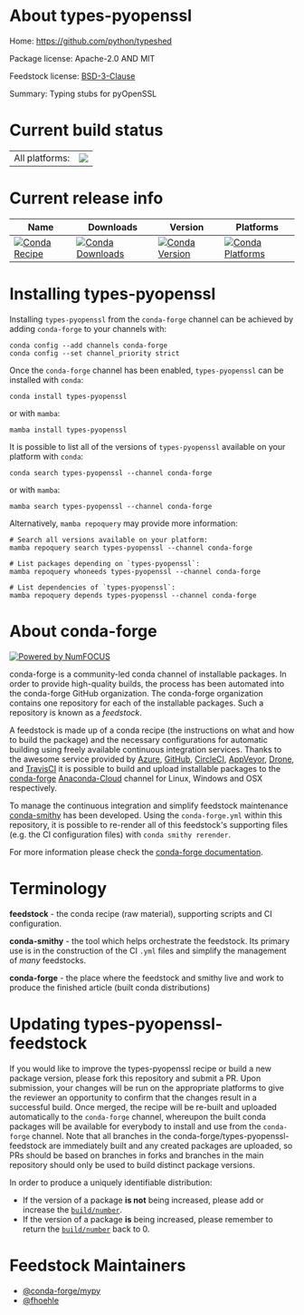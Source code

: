 About types-pyopenssl
=====================

Home: https://github.com/python/typeshed

Package license: Apache-2.0 AND MIT

Feedstock license: [BSD-3-Clause](https://github.com/conda-forge/types-pyopenssl-feedstock/blob/main/LICENSE.txt)

Summary: Typing stubs for pyOpenSSL

Current build status
====================


<table><tr><td>All platforms:</td>
    <td>
      <a href="https://dev.azure.com/conda-forge/feedstock-builds/_build/latest?definitionId=13199&branchName=main">
        <img src="https://dev.azure.com/conda-forge/feedstock-builds/_apis/build/status/types-pyopenssl-feedstock?branchName=main">
      </a>
    </td>
  </tr>
</table>

Current release info
====================

| Name | Downloads | Version | Platforms |
| --- | --- | --- | --- |
| [![Conda Recipe](https://img.shields.io/badge/recipe-types--pyopenssl-green.svg)](https://anaconda.org/conda-forge/types-pyopenssl) | [![Conda Downloads](https://img.shields.io/conda/dn/conda-forge/types-pyopenssl.svg)](https://anaconda.org/conda-forge/types-pyopenssl) | [![Conda Version](https://img.shields.io/conda/vn/conda-forge/types-pyopenssl.svg)](https://anaconda.org/conda-forge/types-pyopenssl) | [![Conda Platforms](https://img.shields.io/conda/pn/conda-forge/types-pyopenssl.svg)](https://anaconda.org/conda-forge/types-pyopenssl) |

Installing types-pyopenssl
==========================

Installing `types-pyopenssl` from the `conda-forge` channel can be achieved by adding `conda-forge` to your channels with:

```
conda config --add channels conda-forge
conda config --set channel_priority strict
```

Once the `conda-forge` channel has been enabled, `types-pyopenssl` can be installed with `conda`:

```
conda install types-pyopenssl
```

or with `mamba`:

```
mamba install types-pyopenssl
```

It is possible to list all of the versions of `types-pyopenssl` available on your platform with `conda`:

```
conda search types-pyopenssl --channel conda-forge
```

or with `mamba`:

```
mamba search types-pyopenssl --channel conda-forge
```

Alternatively, `mamba repoquery` may provide more information:

```
# Search all versions available on your platform:
mamba repoquery search types-pyopenssl --channel conda-forge

# List packages depending on `types-pyopenssl`:
mamba repoquery whoneeds types-pyopenssl --channel conda-forge

# List dependencies of `types-pyopenssl`:
mamba repoquery depends types-pyopenssl --channel conda-forge
```


About conda-forge
=================

[![Powered by
NumFOCUS](https://img.shields.io/badge/powered%20by-NumFOCUS-orange.svg?style=flat&colorA=E1523D&colorB=007D8A)](https://numfocus.org)

conda-forge is a community-led conda channel of installable packages.
In order to provide high-quality builds, the process has been automated into the
conda-forge GitHub organization. The conda-forge organization contains one repository
for each of the installable packages. Such a repository is known as a *feedstock*.

A feedstock is made up of a conda recipe (the instructions on what and how to build
the package) and the necessary configurations for automatic building using freely
available continuous integration services. Thanks to the awesome service provided by
[Azure](https://azure.microsoft.com/en-us/services/devops/), [GitHub](https://github.com/),
[CircleCI](https://circleci.com/), [AppVeyor](https://www.appveyor.com/),
[Drone](https://cloud.drone.io/welcome), and [TravisCI](https://travis-ci.com/)
it is possible to build and upload installable packages to the
[conda-forge](https://anaconda.org/conda-forge) [Anaconda-Cloud](https://anaconda.org/)
channel for Linux, Windows and OSX respectively.

To manage the continuous integration and simplify feedstock maintenance
[conda-smithy](https://github.com/conda-forge/conda-smithy) has been developed.
Using the ``conda-forge.yml`` within this repository, it is possible to re-render all of
this feedstock's supporting files (e.g. the CI configuration files) with ``conda smithy rerender``.

For more information please check the [conda-forge documentation](https://conda-forge.org/docs/).

Terminology
===========

**feedstock** - the conda recipe (raw material), supporting scripts and CI configuration.

**conda-smithy** - the tool which helps orchestrate the feedstock.
                   Its primary use is in the construction of the CI ``.yml`` files
                   and simplify the management of *many* feedstocks.

**conda-forge** - the place where the feedstock and smithy live and work to
                  produce the finished article (built conda distributions)


Updating types-pyopenssl-feedstock
==================================

If you would like to improve the types-pyopenssl recipe or build a new
package version, please fork this repository and submit a PR. Upon submission,
your changes will be run on the appropriate platforms to give the reviewer an
opportunity to confirm that the changes result in a successful build. Once
merged, the recipe will be re-built and uploaded automatically to the
`conda-forge` channel, whereupon the built conda packages will be available for
everybody to install and use from the `conda-forge` channel.
Note that all branches in the conda-forge/types-pyopenssl-feedstock are
immediately built and any created packages are uploaded, so PRs should be based
on branches in forks and branches in the main repository should only be used to
build distinct package versions.

In order to produce a uniquely identifiable distribution:
 * If the version of a package **is not** being increased, please add or increase
   the [``build/number``](https://docs.conda.io/projects/conda-build/en/latest/resources/define-metadata.html#build-number-and-string).
 * If the version of a package **is** being increased, please remember to return
   the [``build/number``](https://docs.conda.io/projects/conda-build/en/latest/resources/define-metadata.html#build-number-and-string)
   back to 0.

Feedstock Maintainers
=====================

* [@conda-forge/mypy](https://github.com/conda-forge/mypy/)
* [@fhoehle](https://github.com/fhoehle/)

